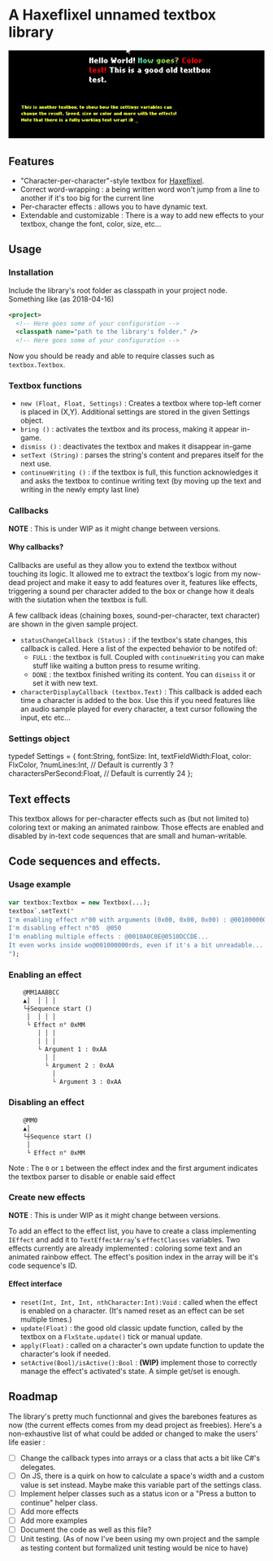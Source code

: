 # A Haxeflixel unnamed textbox library

![Demo](readme_files/demo.gif)

## Features
- "Character-per-character"-style textbox for [Haxeflixel](https://haxeflixel.com/).
- Correct word-wrapping : a being written word won't jump from a line to another if it's too big for the current line
- Per-character effects : allows you to have dynamic text.
- Extendable and customizable : There is a way to add new effects to your textbox, change the font, color, size, etc...


## Usage

### Installation
Include the library's root folder as classpath in your project node. Something like (as 2018-04-16)
```xml
<project>
  <!-- Here goes some of your configuration -->
  <classpath name="path to the library's folder." />
  <!-- Here goes some of your configuration -->
```

Now you should be ready and able to require classes such as `textbox.Textbox`.

### Textbox functions
- `new (Float, Float, Settings)` : Creates a textbox where top-left corner is placed in (X,Y). Additional settings are stored in the given Settings object.
- `bring ()` : activates the textbox and its process, making it appear in-game.
- `dismiss ()` : deactivates the textbox and makes it disappear in-game
- `setText (String)` : parses the string's content and prepares itself for the next use.
- `continueWriting ()` : if the textbox is full, this function acknowledges it and asks the textbox to continue writing text (by moving up the text and writing in the newly empty last line)

### Callbacks
**NOTE** : This is under WIP as it might change between versions.

#### Why callbacks?
Callbacks are useful as they allow you to extend the textbox without touching its logic. It allowed me to extract the textbox's logic from my now-dead project and make it easy to add features over it, features like effects, triggering a sound per character added to the box or change how it deals with the siutation when the textbox is full.

A few callback ideas (chaining boxes, sound-per-character, text character) are shown in the given sample project.

- `statusChangeCallback (Status)` : if the textbox's state changes, this callback is called. Here a list of the expected behavior to be notifed of:
  + `FULL` : the textbox is full. Coupled with `continueWriting` you can make stuff like waiting a button press to resume writing.
  + `DONE` : the textbox finished writing its content. You can `dismiss` it or set it with new text.
- `characterDisplayCallback (textbox.Text)` : This callback is added each time a character is added to the box. Use this if you need features like an audio sample played for every character, a text cursor following the input, etc etc...

### Settings object
typedef Settings = {
    font:String,
    fontSize: Int,
    textFieldWidth:Float,
    color: FlxColor,
    ?numLines:Int, // Default is currently 3
    ?charactersPerSecond:Float, // Default is currently 24
};

## Text effects
This textbox allows for per-character effects such as (but not limited to) coloring text or making an animated rainbow. Those effects are enabled and disabled by in-text code sequences that are small and human-writable.

## Code sequences and effects.

### Usage example

```haxe
var textbox:Textbox = new Textbox(...);
textbox`.setText("
I'm enabling effect n°00 with arguments (0x00, 0x00, 0x00) : @001000000
I'm disabling effect n°05  @050
I'm enabling multiple effects : @0010A0C0E@0510DCCDE...
It even works inside wo@001000000rds, even if it's a bit unreadable...
");
```

### Enabling an effect
```
    @MM1AABBCC
    ▲│  │ │ │
    └┼Sequence start ()
     │  │ │ │
     └ Effect n° 0xMM
        │ │ │
        │ │ │
        └ Argument 1 : 0xAA
          │ │
          └ Argument 2 : 0xAA
            │
            └ Argument 3 : 0xAA
```

### Disabling an effect

```
    @MM0
    ▲│
    └┼Sequence start ()
     │
     └ Effect n° 0xMM
```

Note : The `0` or `1` between the effect index and the first argument indicates the textbox parser to disable or enable said effect

### Create new effects
**NOTE** : This is under WIP as it might change between versions.

To add an effect to the effect list, you have to create a class implementing `IEffect` and add it to `TextEffectArray`'s `effectClasses` variables. Two effects currently are already implemented : coloring some text and an animated rainbow effect. The effect's position index in the array will be it's code sequence's ID.

#### Effect interface
- `reset(Int, Int, Int, nthCharacter:Int):Void` : called when the effect is enabled on a character. (It's named reset as an effect can be set multiple times.)
- `update(Float)` : the good old classic update function, called by the textbox on a `FlxState.update()` tick or manual update.
- `apply(Float)` : called on a character's own update function to update the character's look if needed.
- `setActive(Bool)/isActive():Bool` : **(WIP)** implement those to correctly manage the effect's activated's state. A simple get/set is enough.

## Roadmap
The library's pretty much functionnal and gives the barebones features as now (the current effects comes from my dead project as freebies). Here's a non-exhaustive list of what could be added or changed to make the users' life easier :
- [ ] Change the callback types into arrays or a class that acts a bit like C#'s delegates.
- [ ] On JS, there is a quirk on how to calculate a space's width and a custom value is set instead. Maybe make this variable part of the settings class.
- [ ] Implement helper classes such as a status icon or a "Press a button to continue" helper class.
- [ ] Add more effects
- [ ] Add more examples
- [ ] Document the code as well as this file?
- [ ] Unit testing. (As of now I've been using my own project and the sample as testing content but formalized unit testing would be nice to have)